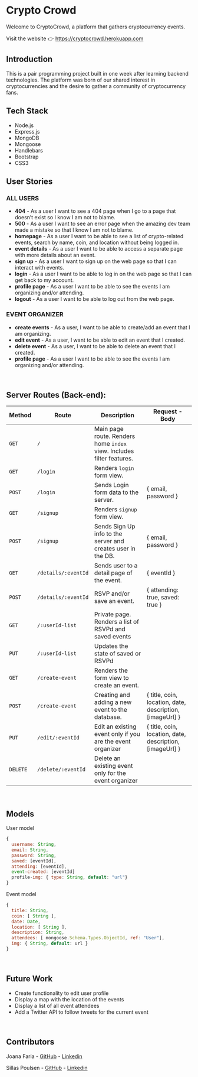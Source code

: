 # Crypto Crowd

Welcome to CryptoCrowd, a platform that gathers cryptocurrency events.

Visit the website 👉 https://cryptocrowd.herokuapp.com
<br>


## Introduction

This is a pair programming project built in one week after learning backend technologies. The platform was born of our shared interest in cryptocurrencies and the desire to gather a community of cryptocurrency fans.


## Tech Stack

- Node.js
- Express.js
- MongoDB
- Mongoose
- Handlebars
- Bootstrap
- CSS3

## User Stories

### ALL USERS
- **404** - As a user I want to see a 404 page when I go to a page that doesn’t exist so I know I am not to blame.
- **500** - As a user I want to see an error page when the amazing dev team made a mistake so that I know I am not to blame.
- **homepage** - As a user I want to be able to see a list of crypto-related events, search by name, coin, and location without being logged in.
- **event details** - As a user I want to be able to access a separate page with more details about an event.
- **sign up** - As a user I want to sign up on the web page so that I can interact with events.
- **login** - As a user I want to be able to log in on the web page so that I can get back to my account.
- **profile page** - As a user I want to be able to see the events I am organizing and/or attending.
- **logout** - As a user I want to be able to log out from the web page.

### EVENT ORGANIZER
- **create events** - As a user, I want to be able to create/add an event that I am organizing.
- **edit event** - As a user, I want to be able to edit an event that I created.
- **delete event** - As a user, I want to be able to delete an event that I created.
- **profile page** - As a user I want to be able to see the events I am organizing and/or attending.


<br>

## Server Routes (Back-end):

| **Method** | **Route**           | **Description**                                              | Request - Body                                           |
| ---------- | ------------------- | ------------------------------------------------------------ | -------------------------------------------------------- |
| `GET`      | `/`                 | Main page route. Renders home `index` view. Includes filter features. |                                                          |
| `GET`      | `/login`            | Renders `login` form view.                                   |                                                          |
| `POST`     | `/login`            | Sends Login form data to the server.                         | { email, password }                                      |
| `GET`      | `/signup`           | Renders `signup` form view.                                  |                                                          |
| `POST`     | `/signup`           | Sends Sign Up info to the server and creates user in the DB. | { email, password }                                      |
| `GET`      | `/details/:eventId` | Sends user to a detail page of the event.                    | { eventId }                                              |
| `POST`     | `/details/:eventId` | RSVP and/or save an event.                                   | { attending: true, saved: true }                         |
| `GET`      | `/:userId-list`     | Private page. Renders a list of RSVPd and saved events       |                                                          |
| `PUT`      | `/:userId-list`     | Updates the state of saved or RSVPd                          |                                                          |
| `GET`      | `/create-event`     | Renders the form view to create an event.                    |                                                          |
| `POST`     | `/create-event`     | Creating and adding a new event to the database.             | { title, coin, location, date, description, [imageUrl] } |
| `PUT`      | `/edit/:eventId`    | Edit an existing event only if you are the event organizer   | { title, coin, location, date, description, [imageUrl] } |
| `DELETE`   | `/delete/:eventId`  | Delete an existing event only for the event organizer        |                                                          |


<br>

## Models

User model

```javascript
{
  username: String,
  email: String,
  password: String,
  saved: [eventId],
  attending: [eventId],
  event-created: [eventId]
  profile-img: { type: String, default: "url"}
}

```



Event model

```javascript
{
  title: String,
  coin: [ String ],
  date: Date,
  location: [ String ],
  description: String,
  attendees: [ mongoose.Schema.Types.ObjectId, ref: "User"],
  img: { String, default: url }  
}

```

<br>

## Future Work

- Create functionality to edit user profile
- Display a map with the location of the events
- Display a list of all event attendees
- Add a Twitter API to follow tweets for the current event

<br>

## Contributors

Joana Faria - [GitHub](https://github.com/jofaria) - [Linkedin](https://www.linkedin.com/in/joanaadaodefaria/)

Sillas Poulsen - [GitHub](https://github.com/SillasPoulsen) - [Linkedin](https://www.linkedin.com/in/sillaspoulsen/)

